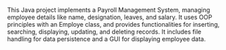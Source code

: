 
This Java project implements a Payroll Management System, managing employee details like name, designation, leaves, and salary. It uses OOP principles with an Employe class, and provides functionalities for inserting, searching, displaying, updating, and deleting records. It includes file handling for data persistence and a GUI for displaying employee data.
